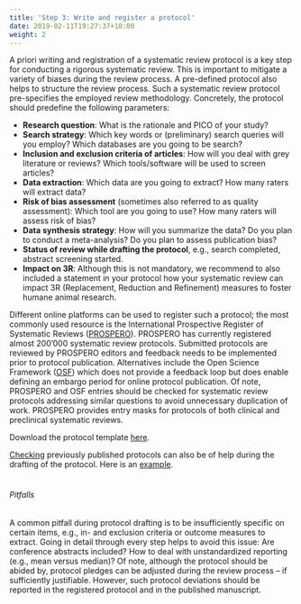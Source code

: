 ```yaml
---
title: 'Step 3: Write and register a protocol'
date: 2019-02-11T19:27:37+10:00
weight: 2
---
```


A priori writing and registration of a systematic review protocol is a key step for conducting a rigorous systematic review. This is important to mitigate a variety of biases during the review process. A pre-defined protocol also helps to structure the review process.
Such a systematic review protocol pre-specifies the employed review methodology. Concretely, the protocol should predefine the following parameters:
* **Research question**: What is the rationale and PICO of your study?
* **Search strategy**: Which key words or (preliminary) search queries will you employ? Which databases are you going to be search?
* **Inclusion and exclusion criteria of articles**: How will you deal with grey literature or reviews? Which tools/software will be used to screen articles?
* **Data extraction**: Which data are you going to extract? How many raters will extract data?
* **Risk of bias assessment** (sometimes also referred to as quality assessment): Which tool are you going to use? How many raters will assess risk of bias?
* **Data synthesis strategy**: How will you summarize the data? Do you plan to conduct a meta-analysis? Do you plan to assess publication bias?
* **Status of review while drafting the protocol**, e.g., search completed, abstract screening started.
* **Impact on 3R**: Although this is not mandatory, we recommend to also included a statement in your protocol how your systematic review can impact 3R (Replacement, Reduction and Refinement) measures to foster humane animal research.

Different online platforms can be used to register such a protocol; the most commonly used resource is the International Prospective Register of Systematic Reviews ([PROSPERO](https://www.crd.york.ac.uk/prospero/)). PROSPERO has currently registered almost 200’000 systematic review protocols. Submitted protocols are reviewed by PROSPERO editors and feedback needs to be implemented prior to protocol publication. Alternatives include the Open Science Framework ([OSF](https://osf.io/)) which does not provide a feedback loop but does enable defining an embargo period for online protocol publication. Of note, PROSPERO and OSF entries should be checked for systematic review protocols addressing similar questions to avoid unnecessary duplication of work.
PROSPERO provides entry masks for protocols of both clinical and preclinical systematic reviews.

Download the protocol template  [here](/path/to/file).

[Checking](https://www.crd.york.ac.uk/prospero/#searchadvanced) previously published protocols can also be of help during the drafting of the protocol. Here is an [example](https://www.crd.york.ac.uk/prospero/display_record.php?RecordID=373146).  
&nbsp;  

###### Pitfalls
A common pitfall during protocol drafting is to be insufficiently specific on certain items, e.g., in- and exclusion criteria or outcome measures to extract. Going in detail through every step helps to avoid this issue: Are conference abstracts included? How to deal with unstandardized reporting (e.g., mean versus median)? Of note, although the protocol should be abided by, protocol pledges can be adjusted during the review process – if sufficiently justifiable. However, such protocol deviations should be reported in the registered protocol and in the published manuscript.

